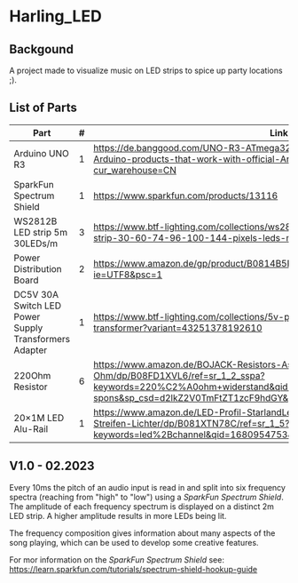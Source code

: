 # Harling_LED

## Backgound
A project made to visualize music on LED strips to spice up party locations ;).

## List of Parts
|Part|#|Link|
|---|---|---|
|Arduino UNO R3|1|https://de.banggood.com/UNO-R3-ATmega328P-Development-Board-Geekcreit-for-Arduino-products-that-work-with-official-Arduino-boards-p-963697.html?cur_warehouse=CN|
|SparkFun Spectrum Shield|1|https://www.sparkfun.com/products/13116|
|WS2812B LED strip 5m 30LEDs/m|3|https://www.btf-lighting.com/collections/ws2812b-5v/products/ws2812b-led-pixel-strip-30-60-74-96-100-144-pixels-leds-m?variant=44381280108770|
|Power Distribution Board|2|https://www.amazon.de/gp/product/B0814B5P5M/ref=ppx_yo_dt_b_asin_title_o05_s00?ie=UTF8&psc=1|
|DC5V 30A Switch LED Power Supply Transformers Adapter|1|https://www.btf-lighting.com/collections/5v-power-supply/products/dc5v-transformer?variant=43251378192610|
|220Ohm Resistor|6|https://www.amazon.de/BOJACK-Resistors-Assortment-Kit-Ohm/dp/B08FD1XVL6/ref=sr_1_2_sspa?keywords=220%C2%A0ohm+widerstand&qid=1677441894&sr=8-2-spons&sp_csd=d2lkZ2V0TmFtZT1zcF9hdGY&psc=1|
|20×1M LED Alu-Rail|1|https://www.amazon.de/LED-Profil-StarlandLed-LED-Aluminium-Montageclips-LED-Streifen-Lichter/dp/B081XTN78C/ref=sr_1_5?keywords=led%2Bchannel&qid=1680954753&sr=8-5&th=1|

## V1.0 - 02.2023
Every 10ms the pitch of an audio input is read in and split into six frequency spectra (reaching from "high" to "low") using a *SparkFun Spectrum Shield*. 
The amplitude of each frequency spectrum is displayed on a distinct 2m LED strip. A higher amplitude results in more LEDs being lit.

The frequency composition gives information about many aspects of the song playing, which can be used to develop some creative features.

For mor information on the *SparkFun Spectrum Shield* see: https://learn.sparkfun.com/tutorials/spectrum-shield-hookup-guide

